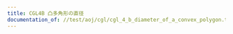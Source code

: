 ```yaml
---
title: CGL4B 凸多角形の直径
documentation_of: //test/aoj/cgl/cgl_4_b_diameter_of_a_convex_polygon.test.py
---
```



